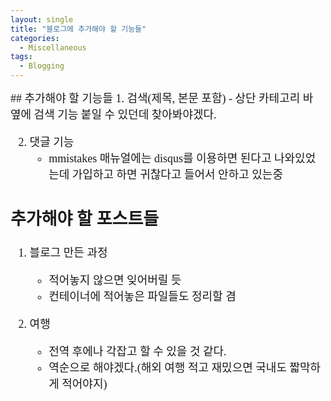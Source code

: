 ```yaml
---
layout: single
title: "블로그에 추가해야 할 기능들"
categories:
  - Miscellaneous
tags:
  - Blogging
---
```

<div markdown="1" style="font-size:18px;font-family:'Consolas', 맑은 고딕;">
## 추가해야 할 기능들
1. 검색(제목, 본문 포함)
	- 상단 카테고리 바 옆에 검색 기능 붙일 수 있던데 찾아봐야겠다.
	
	
2. 댓글 기능
	- mmistakes 매뉴얼에는 disqus를 이용하면 된다고 나와있었는데 가입하고 하면 귀찮다고 들어서 안하고 있는중


## 추가해야 할 포스트들
1. 블로그 만든 과정
	- 적어놓지 않으면 잊어버릴 듯
	- 컨테이너에 적어놓은 파일들도 정리할 겸


2. 여행
	- 전역 후에나 각잡고 할 수 있을 것 같다.
	- 역순으로 해야겠다.(해외 여행 적고 재밌으면 국내도 짧막하게 적어야지)

</div>
